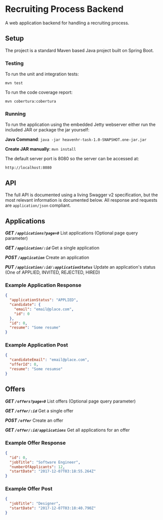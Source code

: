 # Recruiting Process Backend
A web application backend for handling a recruiting process.

## Setup
The project is a standard Maven based Java project built on Spring Boot.

### Testing
To run the unit and integration tests:

`mvn test`

To run the code coverage report:

`mvn cobertura:cobertura`

### Running
To run the application using the embedded Jetty webserver either run the included JAR or package the jar yourself:

**Java Command**:
`java -jar heavenhr-task-1.0-SNAPSHOT.one-jar.jar`

**Create JAR manually**:
`mvn install`

The default server port is 8080 so the server can be accessed at: 

`http://localhost:8080`

## API
The full API is documented using a living Swagger v2 specification, but the most relevant information is documented below.
All response and requests are `application/json` compliant.

## Applications
***GET `/applications?page=0`*** List applications (Optional page query parameter)

***GET `/application/:id`*** Get a single application

***POST `/application`*** Create an application

***PUT `/application/:id/:applicationStatus`*** Update an application's status (One of APPLIED, INVITED, REJECTED, HIRED)

### Example Application Response
```json
{
  "applicationStatus": "APPLIED",
  "candidate": {
    "email": "email@place.com",
    "id": 0
  },
  "id": 0,
  "resume": "Some resume"
}
```

### Example Application Post
```json
{
  "candidateEmail": "email@place.com",
  "offerId": 0,
  "resume": "Some resumse"
}
```

## Offers
***GET `/offers?page=0`*** List offers (Optional page query parameter)

***GET `/offer/:id`*** Get a single offer

***POST `/offer`*** Create an offer

***GET `/offer/:id/applications`*** Get all applications for an offer

### Example Offer Response
```json
{
  "id": 0,
  "jobTitle": "Software Engineer",
  "numberOfApplicants": 12,
  "startDate": "2017-12-07T03:18:55.264Z"
}
```

### Example Offer Post
```json
{
  "jobTitle": "Designer",
  "startDate": "2017-12-07T03:18:40.790Z"
}
```